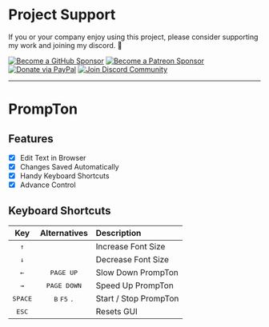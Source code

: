 # Project Support

If you or your company enjoy using this project, please consider supporting my work and joining my discord. 💖

[![Become a GitHub Sponsor](https://img.shields.io/badge/Sponsor-171515.svg?logo=github&logoColor=white&style=for-the-badge "Become a GitHub Sponsor")](https://github.com/sponsors/manifestinteractive)
[![Become a Patreon Sponsor](https://img.shields.io/badge/Sponsor-FF424D.svg?logo=patreon&logoColor=white&style=for-the-badge "Become a Patreon Sponsor")](https://patreon.com/peter_schmalfeldt)
[![Donate via PayPal](https://img.shields.io/badge/Donate-169BD7.svg?logo=paypal&logoColor=white&style=for-the-badge "Donate via PayPal")](https://www.paypal.me/manifestinteractive)
[![Join Discord Community](https://img.shields.io/badge/Community-5865F2.svg?logo=discord&logoColor=white&style=for-the-badge "Join Discord Community")](https://discord.gg/jW7RemFSzx)

---

# PrompTon

## Features

- [x] Edit Text in Browser
- [x] Changes Saved Automatically
- [x] Handy Keyboard Shortcuts
- [x] Advance Control

## Keyboard Shortcuts

|       Key        |              Alternatives               | Description           |
| :--------------: | :-------------------------------------: | :-------------------- |
|   <kbd>↑</kbd>   |                                         | Increase Font Size    |
|   <kbd>↓</kbd>   |                                         | Decrease Font Size    |
|   <kbd>←</kbd>   |           <kbd>PAGE UP</kbd>            | Slow Down PrompTon    |
|   <kbd>→</kbd>   |          <kbd>PAGE DOWN</kbd>           | Speed Up PrompTon     |
| <kbd>SPACE</kbd> | <kbd>B</kbd> <kbd>F5</kbd> <kbd>.</kbd> | Start / Stop PrompTon |
|  <kbd>ESC</kbd>  |                                         | Resets GUI            |
